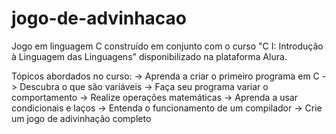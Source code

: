# jogo-de-advinhacao
Jogo em linguagem C construído em conjunto com o curso "C I: Introdução à Linguagem das Linguagens"  disponibilizado na plataforma Alura. 

Tópicos abordados no curso:
-> Aprenda a criar o primeiro programa em C 
-> Descubra o que são variáveis
-> Faça seu programa variar o comportamento
-> Realize operações matemáticas
-> Aprenda a usar condicionais e laços
-> Entenda o funcionamento de um compilador
-> Crie um jogo de adivinhação completo

